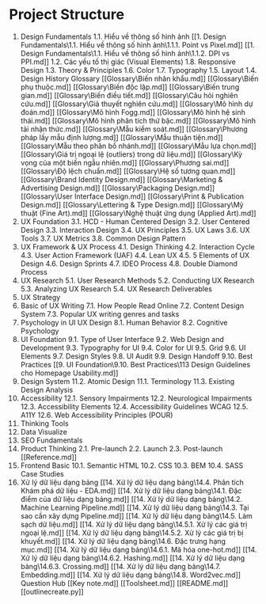 # Project Structure

1. Design Fundamentals
    1.1. Hiểu về thông số hình ảnh
        [[1. Design Fundamentals\1.1. Hiểu về thông số hình ảnh\1.1.1. Point vs Pixel.md]] 
        [[1. Design Fundamentals\1.1. Hiểu về thông số hình ảnh\1.1.2. DPI vs PPI.md]] 
    1.2. Các yếu tố thị giác (Visual Elements)
    1.8. Responsive Design
    1.3. Theory & Principles
    1.6. Color
    1.7. Typography
    1.5. Layout
    1.4. Design History
Glossary
    [[Glossary\Biến nhân khẩu.md]] 
    [[Glossary\Biến phụ thuộc.md]] 
    [[Glossary\Biến độc lập.md]] 
    [[Glossary\Biến trung gian.md]] 
    [[Glossary\Biến điều tiết.md]] 
    [[Glossary\Câu hỏi nghiên cứu.md]] 
    [[Glossary\Giả thuyết nghiên cứu.md]] 
    [[Glossary\Mô hình dự đoán.md]] 
    [[Glossary\Mô hình Fogg.md]] 
    [[Glossary\Mô hình hệ sinh thái.md]] 
    [[Glossary\Mô hình phân tích thứ bậc.md]] 
    [[Glossary\Mô hình tải nhận thức.md]] 
    [[Glossary\Mẫu kiểm soát.md]] 
    [[Glossary\Phương pháp lấy mẫu định lượng.md]] 
    [[Glossary\Mẫu thuận tiện.md]] 
    [[Glossary\Mẫu theo phân bố nhánh.md]] 
    [[Glossary\Mẫu lựa chọn.md]] 
    [[Glossary\Giá trị ngoại lệ (outliers) trong dữ liệu.md]] 
    [[Glossary\Kỳ vọng của một biến ngẫu nhiên.md]] 
    [[Glossary\Phương sai.md]] 
    [[Glossary\Độ lệch chuẩn.md]] 
    [[Glossary\Hệ số tương quan.md]] 
    [[Glossary\Brand Identity Design.md]] 
    [[Glossary\Marketing & Advertising Design.md]] 
    [[Glossary\Packaging Design.md]] 
    [[Glossary\User Interface Design.md]] 
    [[Glossary\Print & Publication Design.md]] 
    [[Glossary\Lettering & Type Design.md]] 
    [[Glossary\Mỹ thuật (Fine Art).md]] 
    [[Glossary\Nghệ thuật ứng dụng (Applied Art).md]] 
3. UX Foundation
    3.1. HCD - Human Centered Design
    3.2. User Centered Design
    3.3. Interaction Design
    3.4. UX Principles
    3.5. UX Laws
    3.6. UX Tools
    3.7. UX Metrics
    3.8. Common Design Pattern
4. UX Framework & UX Process
    4.1. Design Thinking
    4.2. Interaction Cycle
    4.3. User Action Framework (UAF)
    4.4. Lean UX
    4.5. 5 Elements of UX Design
    4.6. Design Sprints
    4.7. IDEO Process
    4.8. Double Diamond Process
5. UX Research
    5.1. User Research Methods
    5.2. Conducting UX Research
    5.3. Analyzing UX Research
    5.4. UX Research Deliverables
6. UX Strategy
7. Basic of UX Writing
    7.1. How People Read Online
    7.2. Content Design System
    7.3. Popular UX writing genres and tasks
8. Psychology in UI UX Design
    8.1. Human Behavior
    8.2. Cognitive Psychology
9. UI Foundation
    9.1. Type of User Interface
    9.2. Web Design and Development
    9.3. Typography for UI
    9.4. Color for UI
    9.5. Grid
    9.6. UI Elements
    9.7. Design Styles
    9.8. UI Audit
    9.9. Design Handoff
    9.10. Best Practices
        [[9. UI Foundation\9.10. Best Practices\113 Design Guidelines cho Homepage Usability.md]] 
11. Design System
    11.2. Atomic Design
    11.1. Terminology
    11.3. Existing Design Analysis
12. Accessibility
    12.1. Sensory Impairments
    12.2. Neurological Impairments
    12.3. Accessibility Elements
    12.4. Accessibility Guidelines WCAG
    12.5. A11Y
    12.6. Web Accessibility Principles (POUR)
16. Thinking Tools
15. Data Visualize
13. SEO Fundamentals
2. Product Thinking
    2.1. Pre-launch
    2.2. Launch
    2.3. Post-launch
[[Reference.md]] 
10. Frontend Basic
    10.1. Semantic HTML
    10.2. CSS
    10.3. BEM
    10.4. SASS
Case Studies
14. Xử lý dữ liệu dạng bảng
    [[14. Xử lý dữ liệu dạng bảng\14.4. Phân tích Khám phá dữ liệu - EDA.md]] 
    [[14. Xử lý dữ liệu dạng bảng\14.1. Đặc điểm của dữ liệu dạng bảng.md]] 
    [[14. Xử lý dữ liệu dạng bảng\14.2. Machine Learning Pipeline.md]] 
    [[14. Xử lý dữ liệu dạng bảng\14.3. Tại sao cần xây dựng Pipeline.md]] 
    [[14. Xử lý dữ liệu dạng bảng\14.5. Làm sạch dữ liệu.md]] 
    [[14. Xử lý dữ liệu dạng bảng\14.5.1. Xử lý các giá trị ngoại lệ.md]] 
    [[14. Xử lý dữ liệu dạng bảng\14.5.2. Xử lý các giá trị bị khuyết.md]] 
    [[14. Xử lý dữ liệu dạng bảng\14.6. Đặc trưng hạng mục.md]] 
    [[14. Xử lý dữ liệu dạng bảng\14.6.1. Mã hóa one-hot.md]] 
    [[14. Xử lý dữ liệu dạng bảng\14.6.2. Hashing.md]] 
    [[14. Xử lý dữ liệu dạng bảng\14.6.3. Crossing.md]] 
    [[14. Xử lý dữ liệu dạng bảng\14.7. Embedding.md]] 
    [[14. Xử lý dữ liệu dạng bảng\14.8. Word2vec.md]] 
Question Hub
[[Key note.md]] 
[[Toolsheet.md]] 
[[README.md]] 
[[outlinecreate.py]] 
